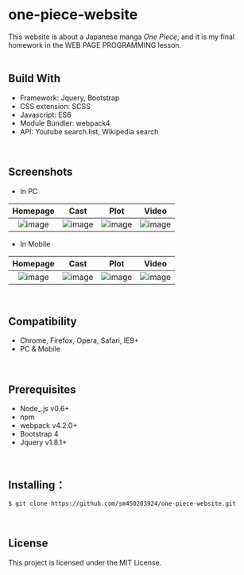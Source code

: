 # one-piece-website

This website is about a Japanese manga *One Piece*, and it is my final homework in the WEB PAGE PROGRAMMING lesson.<br>
<br>

## Build With
- Framework: Jquery, Bootstrap
- CSS extension: SCSS
- Javascript: ES6
- Module Bundler: webpack4
- API: Youtube search.list, Wikipedia search
<br>

## Screenshots
- In PC

| **Homepage** | **Cast** | **Plot** | **Video** |  
| :---: |:---:| :---:|  :---:|  
| ![image](https://github.com/sm450203924/one-piece-website/raw/master/screenshots/homepage.png)|![image](https://github.com/sm450203924/one-piece-website/raw/master/screenshots/cast.png)|![image](https://github.com/sm450203924/one-piece-website/raw/master/screenshots/plot.png)|![image](https://github.com/sm450203924/competition/raw/master/screenshots/video.png) | 


- In Mobile

| **Homepage** | **Cast** | **Plot** | **Video** |  
| :---: |:---:| :---:|  :---:|  
| ![image](https://github.com/sm450203924/one-piece-website/raw/master/screenshots/m-homepage.png)|![image](https://github.com/sm450203924/one-piece-website/raw/master/screenshots/m-cast.png)|![image](https://github.com/sm450203924/one-piece-website/raw/master/screenshots/m-plot.png)|![image](https://github.com/sm450203924/competition/raw/master/screenshots/m-video.png) | 
<br>

## Compatibility
- Chrome, Firefox, Opera, Safari, IE9+
- PC & Mobile
<br>

## Prerequisites
 - Node_.js v0.6+ 
 - npm
 - webpack v4.2.0+
 - Bootstrap 4
 - Jquery v1.8.1+
 <br>

## Installing：

```shell  
$ git clone https://github.com/sm450203924/one-piece-website.git
```  
<br>

## License
This project is licensed under the MIT License.